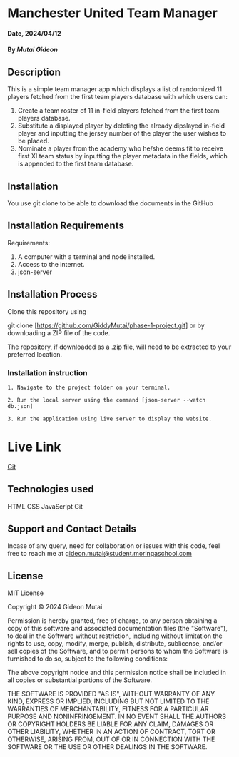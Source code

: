 # Manchester United Team Manager

#### Date, 2024/04/12

#### By *Mutai Gideon*

## Description
This is a simple team manager app which displays a list of randomized 11 players fetched from the first team players database with which users can:

1. Create a team roster of 11 in-field players fetched from the first team players database.
2. Substitute a displayed player by deleting the already dipslayed in-field player and inputting the jersey number of the player the user wishes to be placed.
3. Nominate a player from the academy who he/she deems fit to receive first XI team status by inputting the player metadata in the fields, which is appended to the first team database.

## Installation
You use git clone to be able to download the documents in the GitHub

## Installation Requirements
Requirements:
1. A computer with a terminal and node installed. 
2. Access to the internet. 
3. json-server

## Installation Process 
Clone this repository using

git clone [https://github.com/GiddyMutai/phase-1-project.git] or by downloading a ZIP file of the code.

The repository, if downloaded as a .zip file, will need to be extracted to your preferred location.

### Installation instruction
```
1. Navigate to the project folder on your terminal.

2. Run the local server using the command [json-server --watch db.json] 

3. Run the application using live server to display the website.

```

# Live Link
[Git](https://github.com/GiddyMutai/phase-1-project)

## Technologies used
HTML
CSS
JavaScript
Git

## Support and Contact Details
Incase of any query, need for collaboration or issues with this code, feel free to reach me at gideon.mutai@student.moringaschool.com

## License
MIT License

Copyright © 2024 Gideon Mutai

Permission is hereby granted, free of charge, to any person obtaining a copy of this software and associated documentation files (the "Software"), to deal in the Software without restriction, including without limitation the rights to use, copy, modify, merge, publish, distribute, sublicense, and/or sell copies of the Software, and to permit persons to whom the Software is furnished to do so, subject to the following conditions:

The above copyright notice and this permission notice shall be included in all copies or substantial portions of the Software.

THE SOFTWARE IS PROVIDED "AS IS", WITHOUT WARRANTY OF ANY KIND, EXPRESS OR IMPLIED, INCLUDING BUT NOT LIMITED TO THE WARRANTIES OF MERCHANTABILITY, FITNESS FOR A PARTICULAR PURPOSE AND NONINFRINGEMENT. IN NO EVENT SHALL THE AUTHORS OR COPYRIGHT HOLDERS BE LIABLE FOR ANY CLAIM, DAMAGES OR OTHER LIABILITY, WHETHER IN AN ACTION OF CONTRACT, TORT OR OTHERWISE, ARISING FROM, OUT OF OR IN CONNECTION WITH THE SOFTWARE OR THE USE OR OTHER DEALINGS IN THE SOFTWARE.
